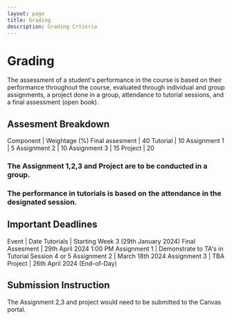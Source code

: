```yaml
---
layout: page
title: Grading
description: Grading Crtieria
---
```


# Grading

The assessment of a student's performance in the course is based on their performance throughout the course, evaluated through individual and group assignments, a project done in a group, attendance to tutorial sessions, and a final assessment (open book).


## Assesment Breakdown

Component |  Weightage (%) 
Final assesment |  40
Tutorial |  10
Assignment 1 | 5
Assignment 2 | 10
Assignment 3 | 15
Project | 20

### The Assignment 1,2,3 and Project are to be conducted in a group.  
### The performance in tutorials is based on the attendance in the designated session. 

## Important Deadlines

Event |  Date
Tutorials | Starting Week 3 (29th January 2024)
Final Assesment |  29th April 2024 1:00 PM 
Assignment 1 | Demonstrate to TA's in Tutorial Session 4 or 5
Assignment 2 | March 18th 2024
Assignment 3 | TBA
Project | 26th April 2024 (End-of-Day)

## Submission Instruction

The Assignment 2,3 and project would need to be submitted to the Canvas portal.







